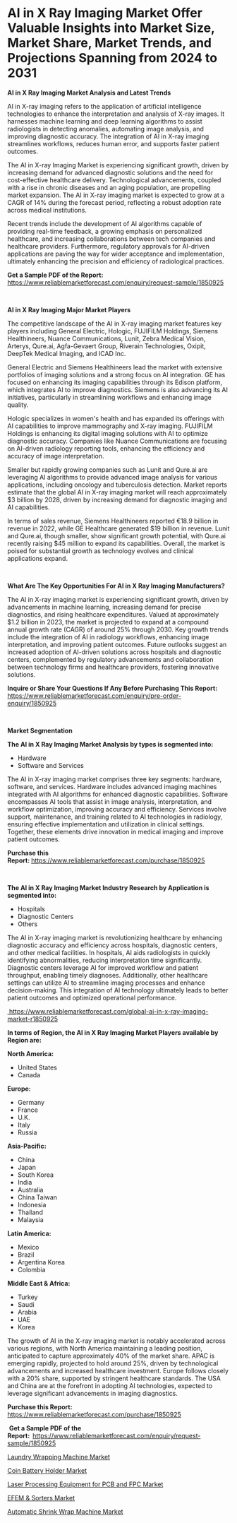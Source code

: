 <p><h1>AI in X Ray Imaging Market Offer Valuable Insights into Market Size, Market Share, Market Trends, and Projections Spanning from 2024 to 2031</h1></p><p><strong>AI in X Ray Imaging Market Analysis and Latest Trends</strong></p>
<p><p>AI in X-ray imaging refers to the application of artificial intelligence technologies to enhance the interpretation and analysis of X-ray images. It harnesses machine learning and deep learning algorithms to assist radiologists in detecting anomalies, automating image analysis, and improving diagnostic accuracy. The integration of AI in X-ray imaging streamlines workflows, reduces human error, and supports faster patient outcomes.</p><p>The AI in X-ray Imaging Market is experiencing significant growth, driven by increasing demand for advanced diagnostic solutions and the need for cost-effective healthcare delivery. Technological advancements, coupled with a rise in chronic diseases and an aging population, are propelling market expansion. The AI in X-ray imaging market is expected to grow at a CAGR of 14% during the forecast period, reflecting a robust adoption rate across medical institutions.</p><p>Recent trends include the development of AI algorithms capable of providing real-time feedback, a growing emphasis on personalized healthcare, and increasing collaborations between tech companies and healthcare providers. Furthermore, regulatory approvals for AI-driven applications are paving the way for wider acceptance and implementation, ultimately enhancing the precision and efficiency of radiological practices.</p></p>
<p><strong>Get a Sample PDF of the Report:&nbsp;</strong> <a href="https://www.reliablemarketforecast.com/enquiry/request-sample/1850925?utm_campaign=1124&utm_medium=2&utm_source=Github&utm_content=ia&utm_term=17102024&utm_id=ai-in-x-ray-imaging">https://www.reliablemarketforecast.com/enquiry/request-sample/1850925</a></p>
<p>&nbsp;</p>
<p><strong>AI in X Ray Imaging Major Market Players</strong></p>
<p><p>The competitive landscape of the AI in X-ray imaging market features key players including General Electric, Hologic, FUJIFILM Holdings, Siemens Healthineers, Nuance Communications, Lunit, Zebra Medical Vision, Arterys, Qure.ai, Agfa-Gevaert Group, Riverain Technologies, Oxipit, DeepTek Medical Imaging, and ICAD Inc. </p><p>General Electric and Siemens Healthineers lead the market with extensive portfolios of imaging solutions and a strong focus on AI integration. GE has focused on enhancing its imaging capabilities through its Edison platform, which integrates AI to improve diagnostics. Siemens is also advancing its AI initiatives, particularly in streamlining workflows and enhancing image quality.</p><p>Hologic specializes in women's health and has expanded its offerings with AI capabilities to improve mammography and X-ray imaging. FUJIFILM Holdings is enhancing its digital imaging solutions with AI to optimize diagnostic accuracy. Companies like Nuance Communications are focusing on AI-driven radiology reporting tools, enhancing the efficiency and accuracy of image interpretation.</p><p>Smaller but rapidly growing companies such as Lunit and Qure.ai are leveraging AI algorithms to provide advanced image analysis for various applications, including oncology and tuberculosis detection. Market reports estimate that the global AI in X-ray imaging market will reach approximately $3 billion by 2028, driven by increasing demand for diagnostic imaging and AI capabilities.</p><p>In terms of sales revenue, Siemens Healthineers reported €18.9 billion in revenue in 2022, while GE Healthcare generated $19 billion in revenue. Lunit and Qure.ai, though smaller, show significant growth potential, with Qure.ai recently raising $45 million to expand its capabilities. Overall, the market is poised for substantial growth as technology evolves and clinical applications expand.</p></p>
<p>&nbsp;</p>
<p><strong>What Are The Key Opportunities For AI in X Ray Imaging Manufacturers?</strong></p>
<p><p>The AI in X-ray imaging market is experiencing significant growth, driven by advancements in machine learning, increasing demand for precise diagnostics, and rising healthcare expenditures. Valued at approximately $1.2 billion in 2023, the market is projected to expand at a compound annual growth rate (CAGR) of around 25% through 2030. Key growth trends include the integration of AI in radiology workflows, enhancing image interpretation, and improving patient outcomes. Future outlooks suggest an increased adoption of AI-driven solutions across hospitals and diagnostic centers, complemented by regulatory advancements and collaboration between technology firms and healthcare providers, fostering innovative solutions.</p></p>
<p><strong>Inquire or Share Your Questions If Any Before Purchasing This Report:</strong> <a href="https://www.reliablemarketforecast.com/enquiry/pre-order-enquiry/1850925?utm_campaign=1124&utm_medium=2&utm_source=Github&utm_content=ia&utm_term=17102024&utm_id=ai-in-x-ray-imaging">https://www.reliablemarketforecast.com/enquiry/pre-order-enquiry/1850925</a></p>
<p>&nbsp;</p>
<p><strong>Market Segmentation</strong></p>
<p><strong>The AI in X Ray Imaging Market Analysis by types is segmented into:</strong></p>
<p><ul><li>Hardware</li><li>Software and Services</li></ul></p>
<p><p>The AI in X-ray imaging market comprises three key segments: hardware, software, and services. Hardware includes advanced imaging machines integrated with AI algorithms for enhanced diagnostic capabilities. Software encompasses AI tools that assist in image analysis, interpretation, and workflow optimization, improving accuracy and efficiency. Services involve support, maintenance, and training related to AI technologies in radiology, ensuring effective implementation and utilization in clinical settings. Together, these elements drive innovation in medical imaging and improve patient outcomes.</p></p>
<p><strong>Purchase this Report:&nbsp;</strong><a href="https://www.reliablemarketforecast.com/purchase/1850925?utm_campaign=1124&utm_medium=2&utm_source=Github&utm_content=ia&utm_term=17102024&utm_id=ai-in-x-ray-imaging">https://www.reliablemarketforecast.com/purchase/1850925</a></p>
<p>&nbsp;</p>
<p><strong>The AI in X Ray Imaging Market Industry Research by Application is segmented into:</strong></p>
<p><ul><li>Hospitals</li><li>Diagnostic Centers</li><li>Others</li></ul></p>
<p><p>The AI in X-ray imaging market is revolutionizing healthcare by enhancing diagnostic accuracy and efficiency across hospitals, diagnostic centers, and other medical facilities. In hospitals, AI aids radiologists in quickly identifying abnormalities, reducing interpretation time significantly. Diagnostic centers leverage AI for improved workflow and patient throughput, enabling timely diagnoses. Additionally, other healthcare settings can utilize AI to streamline imaging processes and enhance decision-making. This integration of AI technology ultimately leads to better patient outcomes and optimized operational performance.</p></p>
<p><a href="https://www.reliablemarketforecast.com/global-ai-in-x-ray-imaging-market-r1850925?utm_campaign=1124&utm_medium=2&utm_source=Github&utm_content=ia&utm_term=17102024&utm_id=ai-in-x-ray-imaging">&nbsp;https://www.reliablemarketforecast.com/global-ai-in-x-ray-imaging-market-r1850925</a></p>
<p><strong>In terms of Region, the AI in X Ray Imaging Market Players available by Region are:</strong></p>
<p>
    <p> <strong> North America: </strong>
        <ul>
            <li>United States</li>
            <li>Canada</li>
        </ul>
        </p> 
    <p> <strong> Europe: </strong>
        <ul>
            <li>Germany</li>
            <li>France</li>
            <li>U.K.</li>
            <li>Italy</li>
            <li>Russia</li>
        </ul>
        </p> 
    <p> <strong> Asia-Pacific: </strong>
        <ul>
            <li>China</li>
            <li>Japan</li>
            <li>South Korea</li>
            <li>India</li>
            <li>Australia</li>
            <li>China Taiwan</li>
            <li>Indonesia</li>
            <li>Thailand</li>
            <li>Malaysia</li>
        </ul>
        </p> 
    <p> <strong> Latin America: </strong>
        <ul>
            <li>Mexico</li>
            <li>Brazil</li>
            <li>Argentina Korea</li>
            <li>Colombia</li>
        </ul>
        </p> 
    <p> <strong> Middle East & Africa: </strong>
        <ul>
            <li>Turkey</li>
            <li>Saudi</li>
            <li>Arabia</li>
            <li>UAE</li>
            <li>Korea</li>
        </ul>
    </p>
    </p>
<p><p>The growth of AI in the X-ray imaging market is notably accelerated across various regions, with North America maintaining a leading position, anticipated to capture approximately 40% of the market share. APAC is emerging rapidly, projected to hold around 25%, driven by technological advancements and increased healthcare investment. Europe follows closely with a 20% share, supported by stringent healthcare standards. The USA and China are at the forefront in adopting AI technologies, expected to leverage significant advancements in imaging diagnostics.</p></p>
<p><strong>Purchase this Report: </strong><a href="https://www.reliablemarketforecast.com/purchase/1850925?utm_campaign=1124&utm_medium=2&utm_source=Github&utm_content=ia&utm_term=17102024&utm_id=ai-in-x-ray-imaging">https://www.reliablemarketforecast.com/purchase/1850925</a></p>
<p>&nbsp;<strong>Get a Sample PDF of the Report:&nbsp;&nbsp;</strong><a href="https://www.reliablemarketforecast.com/enquiry/request-sample/1850925?utm_campaign=1124&utm_medium=2&utm_source=Github&utm_content=ia&utm_term=17102024&utm_id=ai-in-x-ray-imaging">https://www.reliablemarketforecast.com/enquiry/request-sample/1850925</a></p>
<p><strong></strong></p>
<p><p><a href="https://issuu.com/reportprime-2/docs/laundry-wrapping-machine-market-siz_920158607367de?utm_campaign=1124&utm_medium=2&utm_source=Github&utm_content=ia&utm_term=17102024&utm_id=ai-in-x-ray-imaging">Laundry Wrapping Machine Market</a></p><p><a href="https://www.linkedin.com/pulse/emerging-coin-battery-holder-market-opportunities-analysis-investors-pkyrc?utm_campaign=1124&utm_medium=2&utm_source=Github&utm_content=ia&utm_term=17102024&utm_id=ai-in-x-ray-imaging">Coin Battery Holder Market</a></p><p><a href="https://github.com/acappassw0t/Market-Research-Report-List-1/blob/main/laser-processing-equipment-for-pcb-and-fpc-market.md?utm_campaign=1124&utm_medium=2&utm_source=Github&utm_content=ia&utm_term=17102024&utm_id=ai-in-x-ray-imaging">Laser Processing Equipment for PCB and FPC Market</a></p><p><a href="https://github.com/padencrooks0o/Market-Research-Report-List-1/blob/main/efem-sorters-market.md?utm_campaign=1124&utm_medium=2&utm_source=Github&utm_content=ia&utm_term=17102024&utm_id=ai-in-x-ray-imaging">EFEM & Sorters Market</a></p><p><a href="https://issuu.com/reportprime-2/docs/automatic-shrink-wrap-machine-marke_45d2445f267870?utm_campaign=1124&utm_medium=2&utm_source=Github&utm_content=ia&utm_term=17102024&utm_id=ai-in-x-ray-imaging">Automatic Shrink Wrap Machine Market</a></p></p>